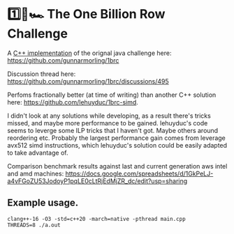# 1️⃣🐝🏎️ The One Billion Row Challenge

A [C++ implementation](./main.cpp) of the orignal java challenge here: https://github.com/gunnarmorling/1brc

Discussion thread here: https://github.com/gunnarmorling/1brc/discussions/495

Perfoms fractionally better (at time of writing) than another C++ solution here: https://github.com/lehuyduc/1brc-simd.

I didn't look at any solutions while developing, as a result there's tricks missed, and maybe more performance to be gained.
lehuyduc's code seems to leverge some ILP tricks that I haven't got. Maybe others around reordering etc.
Probably the largest performance gain comes from leverage avx512 simd instructions, which lehuyduc's solution could be easily adapted to take advantage of.

Comparison benchmark results against last and current generation aws intel and amd machines: https://docs.google.com/spreadsheets/d/1GkPeLJ-a4vFGoZU53JodoyP1pqLE0cLtRjEdMjZR_dc/edit?usp=sharing

## Example usage.

```
clang++-16 -O3 -std=c++20 -march=native -pthread main.cpp
THREADS=8 ./a.out
```
